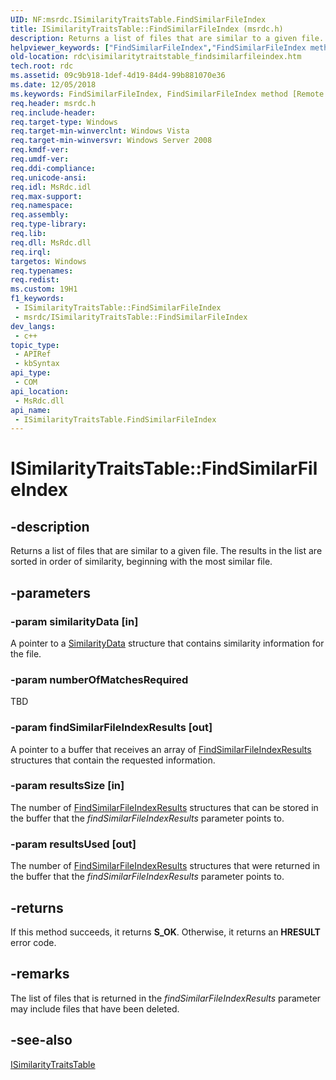 ```yaml
---
UID: NF:msrdc.ISimilarityTraitsTable.FindSimilarFileIndex
title: ISimilarityTraitsTable::FindSimilarFileIndex (msrdc.h)
description: Returns a list of files that are similar to a given file. The results in the list are sorted in order of similarity, beginning with the most similar file.
helpviewer_keywords: ["FindSimilarFileIndex","FindSimilarFileIndex method [Remote Differential Compression]","FindSimilarFileIndex method [Remote Differential Compression]","ISimilarityTraitsTable interface","ISimilarityTraitsTable interface [Remote Differential Compression]","FindSimilarFileIndex method","ISimilarityTraitsTable.FindSimilarFileIndex","ISimilarityTraitsTable::FindSimilarFileIndex","fs.isimilaritytraitstable_findsimilarfileindex","msrdc/ISimilarityTraitsTable::FindSimilarFileIndex","rdc.isimilaritytraitstable_findsimilarfileindex"]
old-location: rdc\isimilaritytraitstable_findsimilarfileindex.htm
tech.root: rdc
ms.assetid: 09c9b918-1def-4d19-84d4-99b881070e36
ms.date: 12/05/2018
ms.keywords: FindSimilarFileIndex, FindSimilarFileIndex method [Remote Differential Compression], FindSimilarFileIndex method [Remote Differential Compression],ISimilarityTraitsTable interface, ISimilarityTraitsTable interface [Remote Differential Compression],FindSimilarFileIndex method, ISimilarityTraitsTable.FindSimilarFileIndex, ISimilarityTraitsTable::FindSimilarFileIndex, fs.isimilaritytraitstable_findsimilarfileindex, msrdc/ISimilarityTraitsTable::FindSimilarFileIndex, rdc.isimilaritytraitstable_findsimilarfileindex
req.header: msrdc.h
req.include-header: 
req.target-type: Windows
req.target-min-winverclnt: Windows Vista
req.target-min-winversvr: Windows Server 2008
req.kmdf-ver: 
req.umdf-ver: 
req.ddi-compliance: 
req.unicode-ansi: 
req.idl: MsRdc.idl
req.max-support: 
req.namespace: 
req.assembly: 
req.type-library: 
req.lib: 
req.dll: MsRdc.dll
req.irql: 
targetos: Windows
req.typenames: 
req.redist: 
ms.custom: 19H1
f1_keywords:
 - ISimilarityTraitsTable::FindSimilarFileIndex
 - msrdc/ISimilarityTraitsTable::FindSimilarFileIndex
dev_langs:
 - c++
topic_type:
 - APIRef
 - kbSyntax
api_type:
 - COM
api_location:
 - MsRdc.dll
api_name:
 - ISimilarityTraitsTable.FindSimilarFileIndex
---
```


# ISimilarityTraitsTable::FindSimilarFileIndex


## -description

Returns a list of files that are similar to a given file. The results in the list are sorted in order of similarity, beginning with the most similar file.

## -parameters

### -param similarityData [in]

A pointer to a <a href="/windows/win32/api/msrdc/ns-msrdc-similaritydata">SimilarityData</a> structure that contains similarity information for the file.

### -param numberOfMatchesRequired

TBD

### -param findSimilarFileIndexResults [out]

A pointer to a buffer that receives an array of <a href="/windows/win32/api/msrdc/ns-msrdc-findsimilarfileindexresults">FindSimilarFileIndexResults</a> structures that contain the requested information.

### -param resultsSize [in]

The number of <a href="/windows/win32/api/msrdc/ns-msrdc-findsimilarfileindexresults">FindSimilarFileIndexResults</a> structures that can be stored in the buffer that the <i>findSimilarFileIndexResults</i> parameter points to.

### -param resultsUsed [out]

The number of <a href="/windows/win32/api/msrdc/ns-msrdc-findsimilarfileindexresults">FindSimilarFileIndexResults</a> structures that were returned in the buffer that the <i>findSimilarFileIndexResults</i> parameter points to.

## -returns

If this method succeeds, it returns <b xmlns:loc="http://microsoft.com/wdcml/l10n">S_OK</b>. Otherwise, it returns an <b xmlns:loc="http://microsoft.com/wdcml/l10n">HRESULT</b> error code.

## -remarks

The list of files that is returned in the <i>findSimilarFileIndexResults</i> parameter may include files that have been deleted.

## -see-also

<a href="https://docs.microsoft.com/previous-versions/windows/desktop/api/msrdc/nn-msrdc-isimilaritytraitstable">ISimilarityTraitsTable</a>

